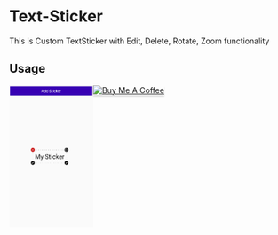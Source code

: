 # Text-Sticker
This is Custom TextSticker with Edit, Delete, Rotate, Zoom functionality

## Usage

<img src="https://github.com/gbhargavv/Custom-Text-Sticker/blob/master/image/Screenshot%202020-08-29%20at%2010.26.21%20AM.png" align="left" width="30%">

<a href="https://www.buymeacoffee.com/gbhargavv" target="_blank"><img src="https://www.buymeacoffee.com/assets/img/custom_images/orange_img.png" alt="Buy Me A Coffee" style="height: 50px !important;width: 200px !important;box-shadow: 0px 3px 2px 0px rgba(190, 190, 190, 0.5) !important;-webkit-box-shadow: 0px 3px 2px 0px rgba(190, 190, 190, 0.5) !important;" ></a>
